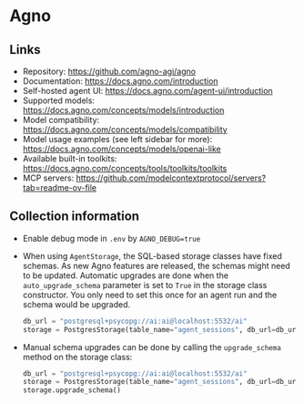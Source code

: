 # Agno

## Links

- Repository: https://github.com/agno-agi/agno
- Documentation: https://docs.agno.com/introduction
- Self-hosted agent UI: https://docs.agno.com/agent-ui/introduction
- Supported models: https://docs.agno.com/concepts/models/introduction
- Model compatibility: https://docs.agno.com/concepts/models/compatibility
- Model usage examples (see left sidebar for more): https://docs.agno.com/concepts/models/openai-like
- Available built-in toolkits: https://docs.agno.com/concepts/tools/toolkits/toolkits
- MCP servers: https://github.com/modelcontextprotocol/servers?tab=readme-ov-file

## Collection information

- Enable debug mode in `.env` by `AGNO_DEBUG=true`
- When using `AgentStorage`, the SQL-based storage classes have fixed schemas. As new Agno features are released, the schemas might need to be updated. Automatic upgrades are done when the `auto_upgrade_schema` parameter is set to `True` in the storage class constructor. You only need to set this once for an agent run and the schema would be upgraded.

  ```python
  db_url = "postgresql+psycopg://ai:ai@localhost:5532/ai"
  storage = PostgresStorage(table_name="agent_sessions", db_url=db_url, auto_upgrade_schema=True)
  ```

- Manual schema upgrades can be done by calling the `upgrade_schema` method on the storage class:
  ```python
  db_url = "postgresql+psycopg://ai:ai@localhost:5532/ai"
  storage = PostgresStorage(table_name="agent_sessions", db_url=db_url)
  storage.upgrade_schema()
  ```
